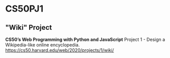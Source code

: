 # CS50PJ1
## "Wiki" Project

**CS50’s Web Programming with Python and JavaScript**
Project 1 - Design a Wikipedia-like online encyclopedia.
https://cs50.harvard.edu/web/2020/projects/1/wiki/
